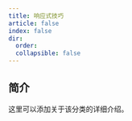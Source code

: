 ```yaml
---
title: 响应式技巧
article: false
index: false
dir:
  order: 
  collapsible: false
---
```


## 简介

这里可以添加关于该分类的详细介绍。
